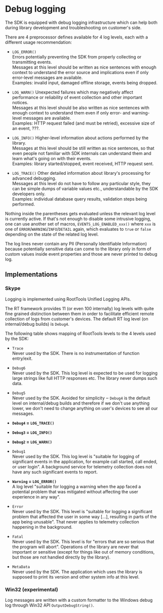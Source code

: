 Debug logging
=============

The SDK is equipped with debug logging infrastructure which can help
both during library development and troubleshooting on customer's side.

There are 4 preprocessor defines available for 4 log levels, each with a
different usage recommendation:

-   `LOG_ERROR()`  
    Errors potentially preventing the SDK from properly collecting or
    transmitting events.  
    Messages at this level should be written as nice sentences with
    enough context to understand the error source and implications even
    if only error-level messages are available.  
    Examples: invalid input, damaged offline storage, events
    being dropped.

-   `LOG_WARN()`
    Unexpected failures which may negatively affect performance or
    reliability of event collection and other important notices.  
    Messages at this level should be also written as nice sentences with
    enough context to understand them even if only error- and
    warning-level messages are available.  
    Examples: HTTP request failed (and must be retried), excessive size
    of an event, ???.

-   `LOG_INFO()`
    Higher-level information about actions performed by the library.  
    Messages at this level should be still written as nice sentences, so
    that even people not familiar with SDK internals can understand them
    and learn what's going on with their events.  
    Examples: library started/stopped, event received, HTTP
    request sent.

-   `LOG_TRACE()`
    Other detailed information about library's processing for advanced
    debugging.  
    Messages at this level do not have to follow any particular style,
    they can be simple dumps of variable values etc., understandable by
    the SDK developers only.  
    Examples: individual database query results, validation steps
    being performed.

Nothing inside the parentheses gets evaluated unless the relevant log
level is currently active. If that's not enough to disable some
intrusive logging, one can use another set of macros,
`EVENTS_LOG_ENABLED_xxx()` where `xxx` is one of
`ERROR`/`WARNING`/`INFO`/`DETAIL` again, which evaluates to `true` or
`false` depending on the state of the related log level.

The log lines never contain any PII (Personally Identifiable
Information) because potentially sensitive data can come to the library
only in form of custom values inside event properties and those are
never printed to debug log.

Implementations
---------------

### Skype

Logging is implemented using RootTools Unified Logging APIs.

The RT framework provides 11 (or even 100 internally) log levels with
quite fine grained distinction between them in order to facilitate
efficient remote collection of logs from customer's devices. The default
RT log level (on internal/debug builds) is `Debug4`.

The following table shows mapping of RootTools levels to the 4 levels
used by the SDK:

-   `Trace`  
    Never used by the SDK. There is no instrumentation of
    function entry/exit.

-   `Debug6`  
    Never used by the SDK. This log level is expected to be used for
    logging large strings like full HTTP responses etc. The library
    never dumps such data.

-   `Debug5`  
    Never used by the SDK. Avoided for simplicity ‒ `Debug4` is the
    default level on internal/debug builds and therefore if we don't use
    anything lower, we don't need to change anything on user's devices
    to see all our messages.

-   **`Debug4` = `LOG_TRACE()`**

-   **`Debug3` = `LOG_INFO()`**

-   **`Debug2` = `LOG_WARN()`**

-   `Debug1`  
    Never used by the SDK. This log level is "suitable for logging of
    significant events in the application, for example call started,
    call ended, or user login". A background service for telemetry
    collection does not have any such significant events to report.

-   **`Warning` = `LOG_ERROR()`**  
    A log level "suitable for logging a warning when the app faced a
    potential problem that was mitigated without affecting the user
    experience in any way".

-   `Error`  
    Never used by the SDK. This level is "suitable for logging a
    significant problem that affected the user in some way \[...\],
    resulting in parts of the app being unusable". That never applies to
    telemetry collection happening in the background.

-   `Fatal`  
    Never used by the SDK. This level is for "errors that are so serious
    that the program will abort". Operations of the library are never
    that important or sensitive (except for things like out of memory
    conditions, but those are not handled directly by the library).

-   `MetaData`  
    Never used by the SDK. The application which uses the library is
    supposed to print its version and other system info at this level.

### Win32 (experimental)

Log messages are written with a custom formatter to the Windows debug
log through Win32 API `OutputDebugString()`.
